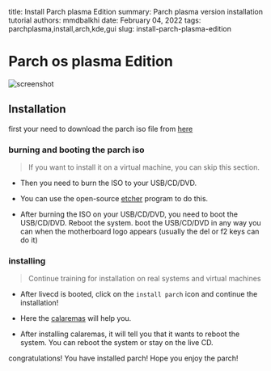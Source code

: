 title: Install Parch plasma Edition
summary: Parch plasma version installation tutorial
authors: mmdbalkhi
date: February 04, 2022
tags: parchplasma,install,arch,kde,gui
slug: install-parch-plasma-edition


# Parch os plasma Edition

![screenshot](https://parchlinux.ir/img/plasma_screenshot.png)

## Installation

first your need to download the parch iso file from [here]()

### burning and booting the parch iso

> If you want to install it on a virtual machine, you can skip this section.

- Then you need to burn the ISO to your USB/CD/DVD.

- You can use the open-source [etcher](https://etcher.io/) program to do this.

- After burning the ISO on your USB/CD/DVD, you need to boot the USB/CD/DVD. Reboot the system. boot the USB/CD/DVD in any way you can when the motherboard logo appears (usually the del or f2 keys can do it)

### installing

> Continue training for installation on real systems and virtual machines

- After livecd is booted, click on the `install parch` icon and continue the installation!

- Here the [calaremas](https://calamares.io/about/) will help you.

- After installing calaremas, it will tell you that it wants to reboot the system. You can reboot the system or stay on the live CD.

congratulations! You have installed parch! Hope you enjoy the parch!
